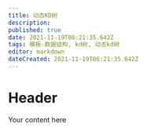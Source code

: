 ```yaml
---
title: 动态KD树
description: 
published: true
date: 2021-11-19T06:21:35.642Z
tags: 模板-数据结构, kd树, 动态kd树
editor: markdown
dateCreated: 2021-11-19T06:21:35.642Z
---
```


# Header
Your content here